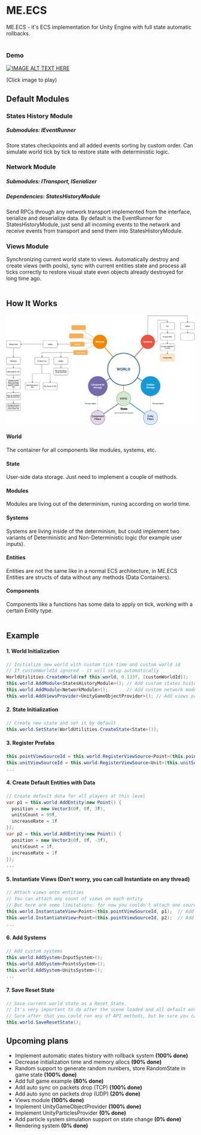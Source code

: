 # ME.ECS
ME.ECS - it's ECS implementation for Unity Engine with full state automatic rollbacks.
<br>
<br>

### Demo

[![IMAGE ALT TEXT HERE](https://img.youtube.com/vi/360PyjjjZTE/0.jpg)](https://www.youtube.com/watch?v=360PyjjjZTE)

(Click image to play)

## Default Modules
### States History Module
##### Submodules: IEventRunner
Store states checkpoints and all added events sorting by custom order. Can simulate world tick by tick to restore state with deterministic logic.

### Network Module
##### Submodules: ITransport, ISerializer
##### Dependencies: StatesHistoryModule
Send RPCs through any network transport implemented from the interface, serialize and deserialize data.
By default is the EventRunner for StatesHistoryModule, just send all incoming events to the network and receive events from transport and send them into StatesHistoryModule.

### Views Module
Synchronizing current world state to views. Automatically destroy and create views (with pools), sync with current entities state and process all ticks correctly to restore visual state even objects already destroyed for long time ago.
<br>
<br>

## How It Works
![](Readme/HowItWorks.png?raw=true "How It Works")
#### World
The container for all components like modules, systems, etc.
#### State
User-side data storage. Just need to implement a couple of methods.
#### Modules
Modules are living out of the determinism, runing according on world time.
#### Systems
Systems are living inside of the determinism, but could implement two variants of Deterministic and Non-Deterministic logic (for example user inputs).
#### Entities
Entities are not the same like in a normal ECS architecture, in ME.ECS Entities are structs of data without any methods (Data Containers).
#### Components
Components like a functions has some data to apply on tick, working with a certain Entity type.
<br>
<br>

## Example
#### 1. World Initialization
```csharp
// Initialize new world with custom tick time and custom world id
// If customWorldId ignored - it will setup automatically
WorldUtilities.CreateWorld(ref this.world, 0.133f, [customWorldId]);
this.world.AddModule<StatesHistoryModule>(); // Add custom states history module
this.world.AddModule<NetworkModule>();       // Add custom network module
this.world.AddViewsProvider<UnityGameObjectProvider>(); // Add views provider, for Unity it could be UnityGameObjectProvider
```

#### 2. State Initialization
```csharp
// Create new state and set it by default
this.world.SetState(WorldUtilities.CreateState<State>());
```

#### 3. Register Prefabs
```csharp
this.pointViewSourceId = this.world.RegisterViewSource<Point>(this.pointSource);
this.unitViewSourceId = this.world.RegisterViewSource<Unit>(this.unitSource);
...
```

#### 4. Create Default Entities with Data
```csharp
// Create default data for all players at this level
var p1 = this.world.AddEntity(new Point() {
  position = new Vector3(0f, 0f, 3f),
  unitsCount = 99f,
  increaseRate = 1f
});
var p2 = this.world.AddEntity(new Point() {
  position = new Vector3(0f, 0f, -3f),
  unitsCount = 1f,
  increaseRate = 1f
});
...
```

#### 5. Instantiate Views (Don't worry, you can call Instantiate on any thread)
```csharp
// Attach views onto entities
// You can attach any count of views on each entity
// But here are some limitations: for now you couldn't attach one source twice, only different sources for one entity allowed.
this.world.InstantiateView<Point>(this.pointViewSourceId, p1);  // Add view with id pointViewSourceId onto p1 Entity
this.world.InstantiateView<Point>(this.pointViewSourceId, p2);  // Add view with id pointViewSourceId onto p2 Entity
...
```

#### 6. Add Systems
```csharp
// Add custom systems
this.world.AddSystem<InputSystem>();
this.world.AddSystem<PointsSystem>();
this.world.AddSystem<UnitsSystem>();
...
```

#### 7. Save Reset State
```csharp
// Save current world state as a Reset State.
// It's very important to do after the scene loaded and all default entities were set.
// Sure after that you could run any of API methods, but be sure you call them through RPC calls.
this.world.SaveResetState();
```

## Upcoming plans
- Implement automatic states history with rollback system <b>(100% done)</b>
- Decrease initialization time and memory allocs <b>(90% done)</b>
- Random support to generate random numbers, store RandomState in game state <b>(100% done)</b>
- Add full game example <b>(80% done)</b>
- Add auto sync on packets drop (TCP) <b>(100% done)</b>
- Add auto sync on packets drop (UDP) <b>(20% done)</b>
- Views module <b>(100% done)</b>
- Implement UnityGameObjectProvider <b>(100% done)</b>
- Implement UnityParticlesProvider <b>(0% done)</b>
- Add particle system simulation support on state change <b>(0% done)</b>
- Rendering system <b>(0% done)</b>
